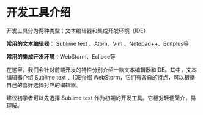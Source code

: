 # 开发工具介绍

开发工具分为两种类型：文本编辑器和集成开发环境（IDE）

**常用的文本编辑器**： Sublime text 、Atom、Vim 、Notepad++、Editplus等

**常用的集成开发环境**：WebStorm、Eclipce等

在这里，我们会针对前端开发的特性分别介绍一款文本编辑器和IDE。其中，文本编辑器介绍 Sublime text 、IDE介绍 WebStorm，它们有各自的特点，可以根据自己的喜好选择对应的编辑器。

建议初学者可以先选择 Sublime text 作为初期的开发工具。它相对轻便简介，易理解。



